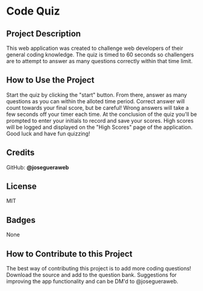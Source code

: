 # **Code Quiz**
 
## **Project Description**

This web application was created to challenge web developers of their general coding knowledge. The quiz is timed to 60 seconds so challengers are to attempt to answer as many questions correctly within that time limit.   

## **How to Use the Project**

Start the quiz by clicking the "start" button. From there, answer as many questions as you can within the alloted time period. Correct answer will count towards your final score, but be careful! Wrong answers will take a few seconds off your timer each time. At the conclusion of the quiz you'll be prompted to enter your initials to record and save your scores. High scores will be logged and displayed on the "High Scores" page of the application. Good luck and have fun quizzing! 

## **Credits**

GitHub: **@josegueraweb**

## **License**

MIT

## **Badges**

None

## **How to Contribute to this Project**

The best way of contributing this project is to add more coding questions! Download the source and add to the question bank. Suggestions for improving the app functionality and can be DM'd to @josegueraweb. 
